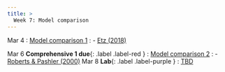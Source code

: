 ```yaml
---
title: >
  Week 7: Model comparison
---
```


Mar 4
: [Model comparison 1](https://socialinteractionlab.github.io/psych710-notes/model-comparison.html)
  : - [Etz (2018)](https://socialinteractionlab.github.io/psych710/assets/readings/etz-2018.pdf)

Mar 6  **Comprehensive 1 due**{: .label .label-red }
: [Model comparison 2](https://socialinteractionlab.github.io/psych710-notes/model-comparison.html)
  : - [Roberts & Pashler (2000)](http://laplab.ucsd.edu/articles/Roberts_Pashler2000.pdf)
Mar 8 **Lab**{: .label .label-purple }
: [TBD](#)
